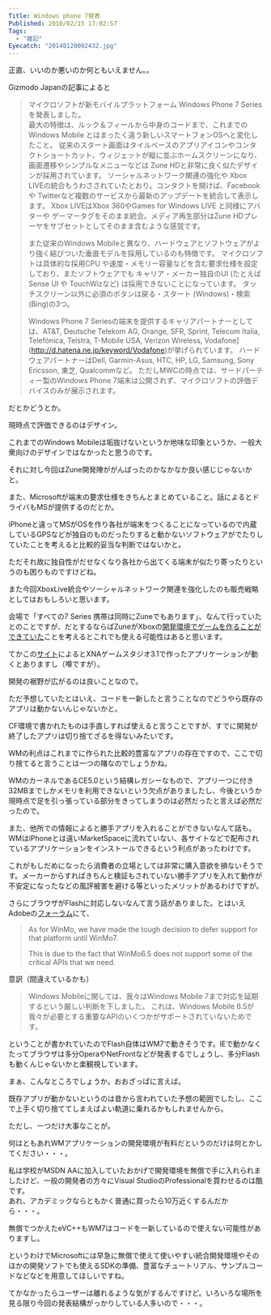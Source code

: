 ```yaml
---
Title: Windows phone 7発表
Published: 2010/02/15 17:02:57
Tags:
  - "雑記"
Eyecatch: "20140120002432.jpg"
---
```

正直、いいのか悪いのか何ともいえません。。


Gizmodo Japanの記事によると

> マイクロソフトが新モバイルプラットフォーム Windows Phone 7 Seriesを発表しました。  
> 最大の特徴は、ルック＆フィールから中身のコードまで、これまでのWindows Mobile とはまったく違う新しいスマートフォンOSへと変化したこと。
> 従来のスタート画面はタイルベースのアプリアイコンやコンタクトショートカット、ウィジェットが縦に並ぶホームスクリーンになり、画面遷移やシンプルなメニューなどは Zune HDと非常に良く似たデザインが採用されています。
> ソーシャルネットワーク関連の強化や Xbox LIVEの統合もうわさされていたとおり。コンタクトを開けば、Facebook や Twitterなど複数のサービスから最新のアップデートを統合して表示します。
> Xbox LIVEはXbox 360やGames for Windows LIVE と同様にアバターや ゲーマータグをそのまま統合。メディア再生部分はZune HDプレーヤをサブセットとしてそのまま含むような感覚です。
>
> また従来のWindows Mobileと異なり、ハードウェアとソフトウェアがより強く結びついた垂直モデルを採用しているのも特徴です。
> マイクロソフトは具体的な採用CPU や速度・メモリー容量などを含む要求仕様を設定しており、またソフトウェアでも キャリア・メーカー独自のUI (たとえば Sense UI や TouchWizなど) は採用できないことになっています。
> タッチスクリーン以外に必須のボタンは戻る・スタート (Windows)・検索 (Bing)の3つ。
>
> Windows Phone 7 Seriesの端末を提供するキャリアパートナーとしては、AT&T, Deutsche Telekom AG, Orange, SFR, Sprint, Telecom Italia, Telefónica, Telstra, T-Mobile USA, Verizon Wireless, Vodafone](http://d.hatena.ne.jp/keyword/Vodafone)が挙げられています。
> ハードウェアパートナーはDell, Garmin-Asus, HTC, HP, LG, Samsung, Sony Ericsson, 東芝, Qualcommなど。
> ただしMWCの時点では、サードパーティー製のWindows Phone 7端末は公開されず、マイクロソフトの評価デバイスのみが展示されます。

だとかどうとか。

現時点で評価できるのはデザイン。

これまでのWindows Mobileは垢抜けないというか地味な印象というか、一般大衆向けのデザインではなかったと思うのです。

それに対し今回はZune開発陣ががんばったのかなかなか良い感じじゃないかと。

また、Microsoftが端末の要求仕様をきちんとまとめていること。話によるとドライバもMSが提供するのだとか。

iPhoneと違ってMSがOSを作り各社が端末をつくることになっているので内蔵しているGPSなどが独自のものだったりすると動かないソフトウェアがでたりしていたことを考えると比較的妥当な判断ではないかと。

ただそれ故に独自性がだせなくなり各社から出てくる端末が似たり寄ったりというのも困りものですけどね。

また今回XboxLive統合やソーシャルネットワーク関連を強化したのも販売戦略としてはおもしろいと思います。

会場で「すべての7 Series 携帯は同時にZuneでもあります」、なんて行っていたとのことですが、だとするならばZuneがXboxの[開発環境でゲームを作ることができていた](http://japanese.engadget.com/2009/09/17/zune-hd-xna-game-studio/)ことを考えるとこれでも使える可能性はあると思います。

てかこの[サイト](http://blogs.shintak.info/archive/2010/02/08/51775.aspx)によるとXNAゲームスタジオ3.1で作ったアプリケーションが動くとありますし（噂ですが）。

開発の裾野が広がるのは良いことなので。

ただ予想していたとはいえ、コードを一新したと言うことなのでどうやら既存のアプリは動かないんじゃないかと。

CF環境で書かれたものは手直しすれば使えると言うことですが、すでに開発が終了したアプリは切り捨てざるを得ないみたいです。

WMの利点はこれまでに作られた比較的豊富なアプリの存在ですので、ここで切り捨てると言うことは一つの賭なのでしょうかね。

WMのカーネルであるCE5.0という結構レガシーなもので、アプリ一つに付き32MBまでしかメモリを利用できないという欠点がありましたし、今後というか現時点で足を引っ張っている部分をきってしまうのは必然だったと言えば必然だったので。

また、他所での情報によると勝手アプリを入れることができないなんて話も。WMはiPhoneとは違いMarketSpaceに流れていない、各サイトなどで配布されているアプリケーションをインストールできるという利点があったわけです。

これがもしだめになったら消費者の立場としては非常に購入意欲を損ないそうです。メーカーからすればきちんと検証もされていない勝手アプリを入れて動作が不安定になったなどの風評被害を避ける等といったメリットがあるわけですが。

さらにブラウザがFlashに対応しないなんて言う話がありました。とはいえAdobeの[フォーラム](http://forums.adobe.com/thread/550281)にて、

> As for WinMo, we have made the tough decision to defer support for that platform until WinMo7.
>
> This is due to the fact that WinMo6.5 does not support some of the critical APIs that we need.

意訳（間違えているかも）
> Windows Mobileに関しては、我々はWindows Mobile 7まで対応を延期するという厳しい判断を下しました。 これは、Windows Mobile 6.5が我々が必要とする重要なAPIのいくつかがサポートされていないためです。

ということが書かれていたのでFlash自体はWM7で動きそうです。IEで動かなくたってブラウザは多分OperaやNetFrontなどが発表するでしょうし、多分Flashも動くんじゃないかと楽観視しています。

まぁ、こんなところでしょうか。おおざっぱに言えば。

既存アプリが動かないというのは昔から言われていた予想の範囲でしたし、ここで上手く切り捨ててしまえばよい軌道に乗れるかもしれませんから。

ただし、一つだけ大事なことが。

何はともあれWMアプリケーションの開発環境が有料だというのだけは何とかしてください・・・。

私は学校がMSDN AAに加入していたおかげで開発環境を無償で手に入れられましたけど、一般の開発者の方々にVisual StudioのProfessionalを買わせるのは酷です。  
あれ、アカデミックならともかく普通に買ったら10万近くするんだから・・・。

無償でつかえたeVC++もWM7はコードを一新しているので使えない可能性がありますし。

というわけでMicrosoftには早急に無償で使えて使いやすい統合開発環境やそのほかの開発ソフトでも使えるSDKの準備、豊富なチュートリアル、サンプルコードなどなどを用意してほしいですね。

てかなかったらユーザーは離れるような気がするんですけど。いろいろな場所を見る限り今回の発表結構がっかりしている人多いので・・・。